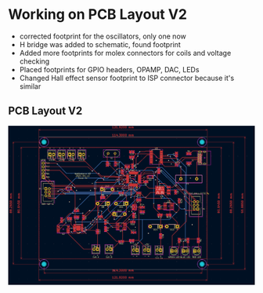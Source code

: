# Working on PCB Layout V2

- corrected footprint for the oscillators, only one now
- H bridge was added to schematic, found footprint
- Added more footprints for molex connectors for coils and voltage checking
- Placed footprints for GPIO headers, OPAMP, DAC, LEDs
- Changed Hall effect sensor footprint to ISP connector because it's similar

## PCB Layout V2

![PCB Layout V2](Images/PCB%20Footprint%20v2.png)
